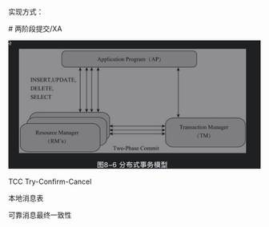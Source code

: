 实现方式：

\# 两阶段提交/XA

![image.png](assert/1617265557103-a8c43523-f606-4a00-97cf-5d8b27e7fade.png)

TCC Try-Confirm-Cancel

本地消息表

可靠消息最终一致性